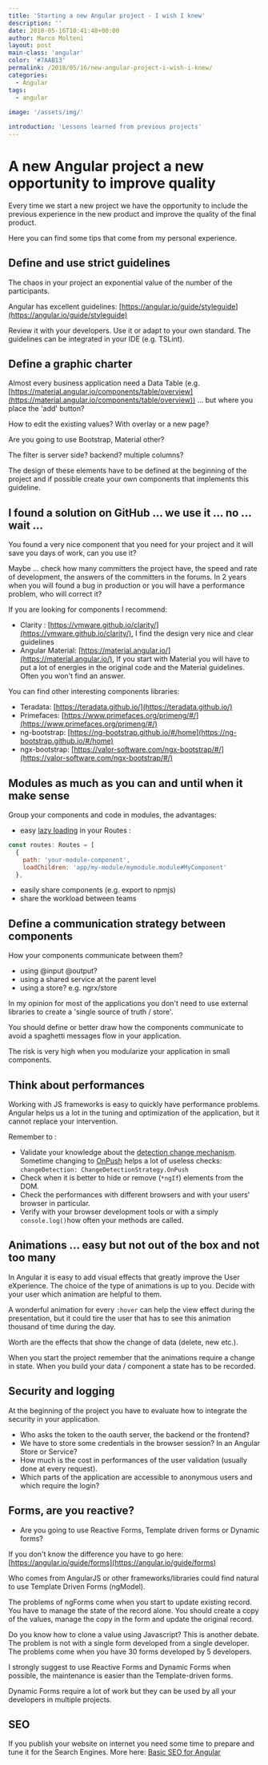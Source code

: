 ```yaml
---
title: 'Starting a new Angular project - I wish I knew'
description: ''
date: 2018-05-16T10:41:48+00:00
author: Marco Molteni
layout: post
main-class: 'angular'
color: '#7AAB13'
permalink: /2018/05/16/new-angular-project-i-wish-i-knew/
categories:
  - Angular
tags:
  - angular
 
image: '/assets/img/'

introduction: 'Lessons learned from previous projects'
---
```


# A new Angular project a new opportunity to improve quality

Every time we start a new project we have the opportunity to include the previous experience in the new product and improve the quality of the final product.

Here you can find some tips that come from my personal experience.

## Define and use strict guidelines

The chaos in your project an exponential value of the number of the participants.

Angular has excellent guidelines:
[https://angular.io/guide/styleguide](https://angular.io/guide/styleguide)

Review it with your developers. Use it or adapt to your own standard. The guidelines can be integrated in your IDE (e.g. TSLint).

## Define a graphic charter

Almost every business application need a Data Table (e.g. [https://material.angular.io/components/table/overview](https://material.angular.io/components/table/overview))
... but where you place the 'add' button?

How to edit the existing values? With overlay or a new page?

Are you going to use Bootstrap, Material other?

The filter is server side? backend? multiple columns?

The design of these elements have to be defined at the beginning of the project and if possible create your own components that implements this guideline.

## I found a solution on GitHub ... we use it ... no ... wait ...

You found a very nice component that you need for your project and it will save you days of work, can you use it?

Maybe ... check how many committers the project have, the speed and rate of development, the answers of the committers in the forums. In 2 years when you will found a bug in production or you will have a performance problem, who will correct it?

If you are looking for components I recommend:

* Clarity : [https://vmware.github.io/clarity/](https://vmware.github.io/clarity/), I find the design very nice and clear guidelines
* Angular Material: [https://material.angular.io/](https://material.angular.io/), If you start with Material you will have to put a lot of energies in the original code and the Material guidelines. Often you won't find an answer.

You can find other interesting components libraries:
* Teradata: [https://teradata.github.io/](https://teradata.github.io/)
* Primefaces: [https://www.primefaces.org/primeng/#/](https://www.primefaces.org/primeng/#/)
* ng-bootstrap: [https://ng-bootstrap.github.io/#/home](https://ng-bootstrap.github.io/#/home)
* ngx-bootstrap: [https://valor-software.com/ngx-bootstrap/#/](https://valor-software.com/ngx-bootstrap/#/)



## Modules as much as you can and until when it make sense

Group your components and code in modules, the advantages:

* easy [lazy loading](https://angular.io/guide/lazy-loading-ngmodules) in your Routes : 

``` javascript
const routes: Routes = [
  {
    path: 'your-module-component',
    loadChildren: 'app/my-module/mymodule.module#MyComponent'
  },
``` 

* easily share components (e.g. export to npmjs)
* share the workload between teams 

## Define a communication strategy between components

How your components communicate between them?
* using @input @output?
* using a shared service at the parent level
* using a store? e.g. ngrx/store

In my opinion for most of the applications you don't need to use external libraries to create a 'single source of truth / store'.

You should define or better draw how the components communicate to avoid a spaghetti messages flow in your application.
 
The risk is very high when you modularize your application in small components.

## Think about performances

Working with JS frameworks is easy to quickly have performance problems. Angular helps us a lot in the tuning and optimization of the application, but it cannot replace your intervention.

Remember to :
* Validate your knowledge about the [detection change mechanism](https://blog.thoughtram.io/angular/2016/02/22/angular-2-change-detection-explained.html). 
Sometime changing to [OnPush](https://angular.io/api/core/ChangeDetectionStrategy) helps a lot of useless checks: `changeDetection: ChangeDetectionStrategy.OnPush`
* Check when it is better to hide or remove (`*ngIf`) elements from the DOM.
* Check the performances with different browsers and with your users' browser in particular.
* Verify with your browser development tools or with a simply `console.log()`how often your methods are called.

## Animations ... easy but not out of the box and not too many

In Angular it is easy to add visual effects that greatly improve the User eXperience. The choice of the type of animations is up to you. Decide with your user which animation are helpful to them.

A wonderful animation for every `:hover` can help the view effect during the presentation, but it could tire the user that has to see this animation thousand of time during the day.

Worth are the effects that show the change of data (delete, new etc.).

When you start the project remember that the animations require a change in state. When you build your data / component a state has to be recorded.

## Security and logging

At the beginning of the project you have to evaluate how to integrate the security in your application.

* Who asks the token to the oauth server, the backend or the frontend?
* We have to store some credentials in the browser session? In an Angular Store or Service?
* How much is the cost in performances of the user validation (usually done at every request).
* Which parts of the application are accessible to anonymous users and which require the login?

## Forms, are you reactive?

* Are you going to use Reactive Forms, Template driven forms or Dynamic forms?

If you don't know the difference you have to go here: [https://angular.io/guide/forms](https://angular.io/guide/forms)

Who comes from AngularJS or other frameworks/libraries could find natural to use Template Driven Forms (ngModel).

The problems of ngForms come when you start to update existing record. You have to manage the state of the record alone.
You should create a copy of the values, manage the copy in the form and update the original record.
 
Do you know how to clone a value using Javascript? This is another debate.
The problem is not with a single form developed from a single developer. The problems come when you have 30 forms developed by 5 developers.

I strongly suggest to use Reactive Forms and Dynamic Forms when possible, the maintenance is easier than the Template-driven forms.

Dynamic Forms require a lot of work but they can be used by all your developers in multiple projects.


## SEO
If you publish your website on internet you need some time to prepare and tune it for the Search Engines.
More here: [Basic SEO for Angular](http://marco.dev/2018/05/05/basic-seo-for-angular/)